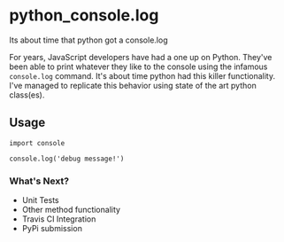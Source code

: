 # python_console.log
Its about time that python got a console.log

For years, JavaScript developers have had a one up on Python. They've been able to print whatever they like to the console using the infamous `console.log` command. It's about time python had this killer functionality. I've managed to replicate this behavior using state of the art python class(es).

## Usage
```
import console

console.log('debug message!')
```

### What's Next? 

- Unit Tests
- Other method functionality
- Travis CI Integration
- PyPi submission
